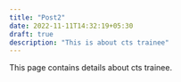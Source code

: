 ```yaml
---
title: "Post2"
date: 2022-11-11T14:32:19+05:30
draft: true
description: "This is about cts trainee"
---
```


This page contains details about cts trainee.